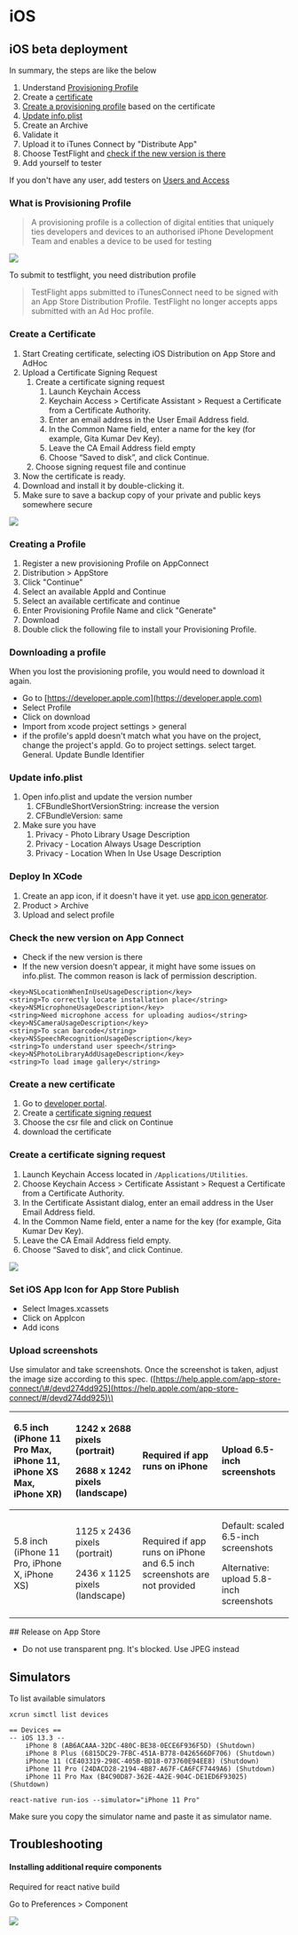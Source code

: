 # iOS

## iOS beta deployment

In summary, the steps are like the below

1. Understand [Provisioning Profile](ios.md#what-is-provisioning-profile)
2. Create a [certificate](ios.md#certificate)
3. [Create a provisioning profile](ios.md#creating-a-profile) based on the certificate
4. [Update info.plist](ios.md#update-info-plist)
5. Create an Archive
6. Validate it 
7. Upload it to iTunes Connect by "Distribute App"
8. Choose TestFlight and [check if the new version is there](ios.md#check-the-new-version-on-app-connect)
9. Add yourself to tester

If you don't have any user, add testers on [Users and Access](https://appstoreconnect.apple.com/access/users)

### What is Provisioning Profile

> A provisioning profile is a collection of digital entities that uniquely ties developers and devices to an authorised iPhone Development Team and enables a device to be used for testing

![](.gitbook/assets/image%20%288%29.png)

To submit to testflight, you need distribution profile

> TestFlight apps submitted to iTunesConnect need to be signed with an App Store Distribution Profile. TestFlight no longer accepts apps submitted with an Ad Hoc profile.

### Create a Certificate

1. Start Creating certificate, selecting iOS Distribution on App Store and AdHoc
2. Upload a Certificate Signing Request
   1. Create a certificate signing request
      1. Launch Keychain Access
      2. Keychain Access &gt; Certificate Assistant &gt; Request a Certificate from a Certificate Authority.
      3. Enter an email address in the User Email Address field.
      4. In the Common Name field, enter a name for the key \(for example, Gita Kumar Dev Key\).
      5. Leave the CA Email Address field empty
      6. Choose “Saved to disk”, and click Continue.
   2. Choose signing request file and continue
3. Now the certificate is ready. 
4. Download and install it by double-clicking it.
5. Make sure to save a backup copy of your private and public keys somewhere secure

![](.gitbook/assets/image%20%2832%29.png)

### Creating a Profile

1. Register a new provisioning Profile on AppConnect
2. Distribution &gt; AppStore
3. Click "Continue"
4. Select an available AppId and Continue
5. Select an available certificate and continue
6. Enter Provisioning Profile Name and click "Generate"
7. Download
8. Double click the following file to install your Provisioning Profile.

### Downloading a profile

When you lost the provisioning profile, you would need to download it again. 

* Go to [https://developer.apple.com](https://developer.apple.com)
* Select Profile
* Click on download
* Import from xcode project settings &gt; general
* if the profile's appId doesn't match what you have on the project, change the project's appId. Go to project settings. select target. General. Update Bundle Identifier

### Update info.plist

1. Open info.plist and update the version number
   1. CFBundleShortVersionString: increase the version
   2. CFBundleVersion: same
2. Make sure you have 
   1. Privacy - Photo Library Usage Description
   2. Privacy - Location Always Usage Description
   3. Privacy - Location When In Use Usage Description

### Deploy In XCode

1. Create an app icon, if it doesn't have it yet. use [app icon generator](https://appiconmaker.co/).
2. Product &gt; Archive
3. Upload and select profile

### Check the new version on App Connect

* Check if the new version is there
* If the new version doesn't appear, it might have some issues on info.plist. The common reason is lack of permission description.

```markup
<key>NSLocationWhenInUseUsageDescription</key>
<string>To correctly locate installation place</string>
<key>NSMicrophoneUsageDescription</key>
<string>Need microphone access for uploading audios</string>
<key>NSCameraUsageDescription</key>
<string>To scan barcode</string>
<key>NSSpeechRecognitionUsageDescription</key>
<string>To understand user speech</string>
<key>NSPhotoLibraryAddUsageDescription</key>
<string>To load image gallery</string>
```

### Create a new certificate

1. Go to [developer portal](https://developer.apple.com).
2. Create a [certificate signing request](ios.md#create-a-certificate-signing-request)
3. Choose the csr file and click on Continue
4. download the certificate

### Create a certificate signing request

1. Launch Keychain Access located in `/Applications/Utilities`.
2. Choose Keychain Access &gt; Certificate Assistant &gt; Request a Certificate from a Certificate Authority.
3. In the Certificate Assistant dialog, enter an email address in the User Email Address field.
4. In the Common Name field, enter a name for the key \(for example, Gita Kumar Dev Key\).
5. Leave the CA Email Address field empty.
6. Choose “Saved to disk”, and click Continue.

![](.gitbook/assets/image%20%2814%29.png)

### Set iOS App Icon for App Store Publish

* Select Images.xcassets
* Click on AppIcon
* Add icons

### Upload screenshots

Use simulator and take screenshots. Once the screenshot is taken, adjust the image size according to this spec. \([https://help.apple.com/app-store-connect/\#/devd274dd925](https://help.apple.com/app-store-connect/#/devd274dd925)\)

<table>
  <thead>
    <tr>
      <th style="text-align:left">6.5 inch (iPhone 11 Pro Max, iPhone 11, iPhone XS Max, iPhone XR)</th>
      <th
      style="text-align:left">
        <p>1242 x 2688 pixels (portrait)</p>
        <p>2688 x 1242 pixels (landscape)</p>
        </th>
        <th style="text-align:left">Required if app runs on iPhone</th>
        <th style="text-align:left">Upload 6.5-inch screenshots</th>
    </tr>
  </thead>
  <tbody>
    <tr>
      <td style="text-align:left">5.8 inch (iPhone 11 Pro, iPhone X, iPhone XS)</td>
      <td style="text-align:left">
        <p>1125 x 2436 pixels (portrait)</p>
        <p>2436 x 1125 pixels (landscape)</p>
      </td>
      <td style="text-align:left">Required if app runs on iPhone and 6.5 inch screenshots are not provided</td>
      <td
      style="text-align:left">
        <p>Default: scaled 6.5-inch screenshots</p>
        <p>Alternative: upload 5.8-inch screenshots</p>
        </td>
    </tr>
  </tbody>
</table>## Release on App Store

* Do not use transparent png. It's blocked. Use JPEG instead

## Simulators

To list available simulators

```markup
xcrun simctl list devices

== Devices ==
-- iOS 13.3 --
    iPhone 8 (AB6ACAAA-32DC-480C-BE38-0ECE6F936F5D) (Shutdown) 
    iPhone 8 Plus (6815DC29-7FBC-451A-B778-0426566DF706) (Shutdown) 
    iPhone 11 (CE403319-298C-405B-BD18-073760E94EE8) (Shutdown) 
    iPhone 11 Pro (24DACD28-2194-4B87-A67F-CA6FCF7449A6) (Shutdown) 
    iPhone 11 Pro Max (B4C90D87-362E-4A2E-904C-DE1ED6F93025) (Shutdown) 
    
react-native run-ios --simulator="iPhone 11 Pro" 
```

Make sure you copy the simulator name and paste it as simulator name. 

## Troubleshooting

#### Installing additional require components

Required for react native build

Go to Preferences &gt; Component

![](.gitbook/assets/image%20%287%29.png)

